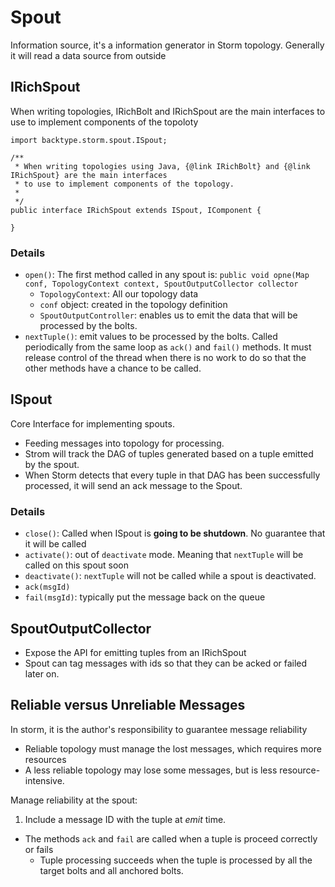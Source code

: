 Spout
=====
Information source, it's a information generator in Storm topology.
Generally it will read a data source from outside 

IRichSpout
----------
When writing topologies, IRichBolt and IRichSpout are the main interfaces
to use to implement components of the topoloty


    import backtype.storm.spout.ISpout;

    /**
     * When writing topologies using Java, {@link IRichBolt} and {@link IRichSpout} are the main interfaces
     * to use to implement components of the topology.
     *
     */
    public interface IRichSpout extends ISpout, IComponent {

    }

### Details

* `open()`: The first method called in any spout is:
    `public void opne(Map conf, TopologyContext context,
    SpoutOutputCollector collector`
    - `TopologyContext`: All our topology data
    - `conf` object: created in the topology definition
    - `SpoutOutputController`: enables us to emit the data that will be
      processed by the bolts.
* `nextTuple()`: emit values to be processed by the bolts. Called
  periodically from the same loop as `ack()` and `fail()` methods. It must
  release control of the thread when there is no work to do so that the
  other methods have a chance to be called.

ISpout
------
Core Interface for implementing spouts. 

* Feeding messages into topology for processing.
* Strom will track the DAG of tuples generated based on a tuple emitted by
  the spout.
* When Storm detects that every tuple in that DAG has been successfully
  processed, it will send an ack message to the Spout.

### Details

* `close()`: Called when ISpout is **going to be shutdown**. No guarantee
  that it will be called
* `activate()`: out of `deactivate` mode. Meaning that `nextTuple` will be
  called on this spout soon
* `deactivate()`: `nextTuple` will not be called while a spout is
  deactivated.
* `ack(msgId)` 
* `fail(msgId)`: typically put the message back on the queue



SpoutOutputCollector
--------------------
* Expose the API for emitting tuples from an IRichSpout
* Spout can tag messages with ids so that they can be acked or failed
  later on.

Reliable versus Unreliable Messages
----------------------------------
In storm, it is the author's responsibility to guarantee message
reliability
- Reliable topology must manage the lost messages, which requires more
  resources
- A less reliable topology may lose some messages, but is less
  resource-intensive.

Manage reliability at the spout:
1. Include a message ID with the tuple at *emit* time.
* The methods `ack` and `fail` are called when a tuple is proceed
  correctly or fails
    - Tuple processing succeeds when the tuple is processed by all the
      target bolts and all anchored bolts.

